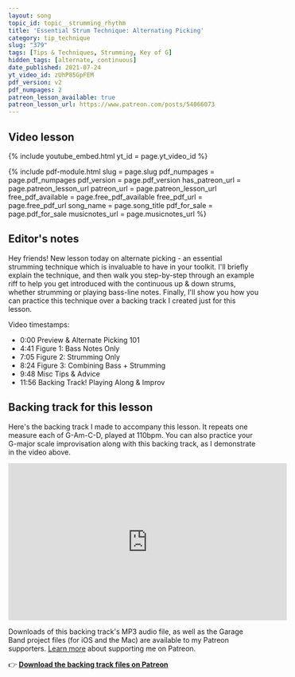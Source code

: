 ```yaml
---
layout: song
topic_id: topic__strumming_rhythm
title: 'Essential Strum Technique: Alternating Picking'
category: tip_technique
slug: "379"
tags: [Tips & Techniques, Strumming, Key of G]
hidden_tags: [alternate, continuous]
date_published: 2021-07-24
yt_video_id: zUhP85GpFEM
pdf_version: v2
pdf_numpages: 2
patreon_lesson_available: true
patreon_lesson_url: https://www.patreon.com/posts/54066073
---
```





## Video lesson

{% include youtube_embed.html yt_id = page.yt_video_id %}

{% include pdf-module.html slug = page.slug pdf_numpages = page.pdf_numpages pdf_version = page.pdf_version has_patreon_url = page.patreon_lesson_url patreon_url = page.patreon_lesson_url free_pdf_available = page.free_pdf_available free_pdf_url = page.free_pdf_url song_name = page.song_title pdf_for_sale = page.pdf_for_sale musicnotes_url = page.musicnotes_url %}

## Editor's notes

Hey friends! New lesson today on alternate picking - an essential strumming technique which is invaluable to have in your toolkit. I'll briefly explain the technique, and then walk you step-by-step through an example riff to help you get introduced with the continuous up & down strums, whether strumming or playing bass-line notes. Finally, I'll show you how you can practice this technique over a backing track I created just for this lesson.

Video timestamps:

- 0:00 Preview & Alternate Picking 101
- 4:41 Figure 1: Bass Notes Only
- 7:05 Figure 2: Strumming Only
- 8:24 Figure 3: Combining Bass + Strumming
- 9:48 Misc Tips & Advice
- 11:56 Backing Track! Playing Along & Improv

## Backing track for this lesson

Here's the backing track I made to accompany this lesson. It repeats one measure each of G-Am-C-D, played at 110bpm. You can also practice your G-major scale improvisation along with this backing track, as I demonstrate in the video above.

<iframe width="560" height="315" src="https://www.youtube.com/embed/CQbPQ0ssX4s" frameborder="0" allow="accelerometer; autoplay; encrypted-media; gyroscope; picture-in-picture" allowfullscreen></iframe>

Downloads of this backing track's MP3 audio file, as well as the Garage Band project files (for iOS and the Mac) are available to my Patreon supporters. [Learn more](http://patreon.com/songnotes) about supporting me on Patreon.

👉 <strong>[Download the backing track files on Patreon](https://www.patreon.com/posts/54078766)</strong>
